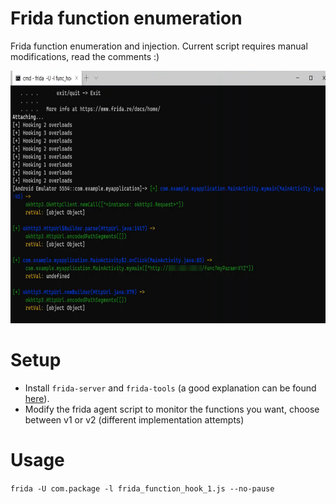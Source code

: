 # Frida function enumeration
Frida function enumeration and injection. 
Current script requires manual modifications, read the comments :)

<img src="https://github.com/tomelic/ffe/blob/master/example.png" width="690" height="404">

# Setup
* Install `frida-server` and `frida-tools` (a good explanation can be found [here](https://omespino.com/tutorial-universal-android-ssl-pinning-in-10-minutes-with-frida)).
* Modify the frida agent script to monitor the functions you want, choose between v1 or v2 (different implementation attempts)

# Usage
`frida -U com.package -l frida_function_hook_1.js --no-pause`

